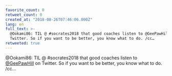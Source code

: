 ```yaml
---
favorite_count: 0
retweet_count: 0
created_at: "2018-08-26T07:46:06.000Z"
lang: en
full_text: >-
  @Ookami86: TIL @ #socrates2018 that good coaches listen to @GeePawHill on
  Twitter. So if you want to be better, you know what to do. /cc…
retweeted: true
---
```


@Ookami86: TIL @ #socrates2018 that good coaches listen to
[@GeePawHill](https://twitter.com/GeePawHill) on Twitter. So if you want to be
better, you know what to do. /cc…
